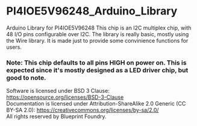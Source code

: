 # PI4IOE5V96248_Arduino_Library
Arduino Library for PI4IOE5V96248
This chip is an I2C multiplex chip, with 48 I/O pins configurable over I2C.
The library is really basic, mostly using the Wire library. It is made just to provide some convinience functions for users.

### Note: This chip defaults to all pins HIGH on power on. This is expected since it's mostly designed as a LED driver chip, but good to note.


Software is licensed under BSD 3 Clause: https://opensource.org/licenses/BSD-3-Clause   
Documentation is licensed under Attribution-ShareAlike 2.0 Generic (CC BY-SA 2.0): https://creativecommons.org/licenses/by-sa/2.0/   
All rights reserved by Blueprint Foundry.
